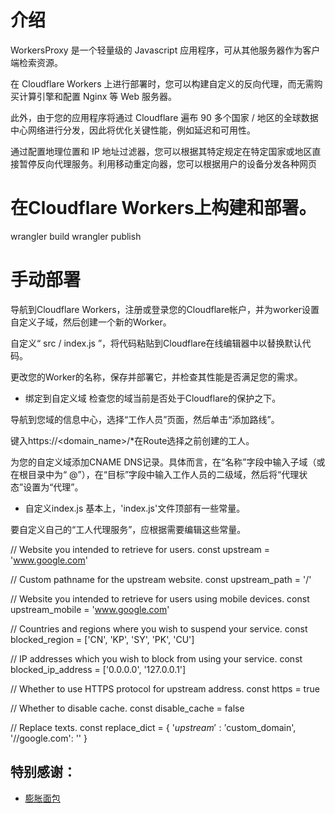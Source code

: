 # 介绍
WorkersProxy 是一个轻量级的 Javascript 应用程序，可从其他服务器作为客户端检索资源。

在 Cloudflare Workers 上进行部署时，您可以构建自定义的反向代理，而无需购买计算引擎和配置 Nginx 等 Web 服务器。

此外，由于您的应用程序将通过 Cloudflare 遍布 90 多个国家 / 地区的全球数据中心网络进行分发，因此将优化关键性能，例如延迟和可用性。

通过配置地理位置和 IP 地址过滤器，您可以根据其特定规定在特定国家或地区直接暂停反向代理服务。利用移动重定向器，您可以根据用户的设备分发各种网页

# 在Cloudflare Workers上构建和部署。
wrangler build
wrangler publish
# 手动部署
导航到Cloudflare Workers，注册或登录您的Cloudflare帐户，并为worker设置自定义子域，然后创建一个新的Worker。

自定义“ src / index.js ”，将代码粘贴到Cloudflare在线编辑器中以替换默认代码。

更改您的Worker的名称，保存并部署它，并检查其性能是否满足您的需求。

* 绑定到自定义域
检查您的域当前是否处于Cloudflare的保护之下。

导航到您域的信息中心，选择“工作人员”页面，然后单击“添加路线”。

键入https://<domain_name>/*在Route选择之前创建的工人。

为您的自定义域添加CNAME DNS记录。具体而言，在“名称”字段中输入子域（或在根目录中为“ @”），在“目标”字段中输入工作人员的二级域，然后将“代理状态”设置为“代理”。

* 自定义index.js
基本上，'index.js'文件顶部有一些常量。

要自定义自己的“工人代理服务”，应根据需要编辑这些常量。

// Website you intended to retrieve for users.
const upstream = 'www.google.com'

// Custom pathname for the upstream website.
const upstream_path = '/'

// Website you intended to retrieve for users using mobile devices.
const upstream_mobile = 'www.google.com'

// Countries and regions where you wish to suspend your service.
const blocked_region = ['CN', 'KP', 'SY', 'PK', 'CU']

// IP addresses which you wish to block from using your service.
const blocked_ip_address = ['0.0.0.0', '127.0.0.1']

// Whether to use HTTPS protocol for upstream address.
const https = true

// Whether to disable cache.
const disable_cache = false

// Replace texts.
const replace_dict = {
    '$upstream': '$custom_domain',
    '//google.com': ''
}
## 特别感谢：
* [膨胀面包](https://blog.error.work/qd/47.html)
